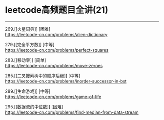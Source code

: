 # leetcode高频题目全讲(21)

---

269.[[火星词典]] [困难]  
https://leetcode-cn.com/problems/alien-dictionary


279.[[完全平方数]] [中等]  
https://leetcode-cn.com/problems/perfect-squares

283.[[移动零]] [简单]  
https://leetcode-cn.com/problems/move-zeroes

285.[[二叉搜索树中的顺序后继]] [中等]  
https://leetcode-cn.com/problems/inorder-successor-in-bst


289.[[生命游戏]] [中等]  
https://leetcode-cn.com/problems/game-of-life

295.[[数据流的中位数]] [困难]  
https://leetcode-cn.com/problems/find-median-from-data-stream



